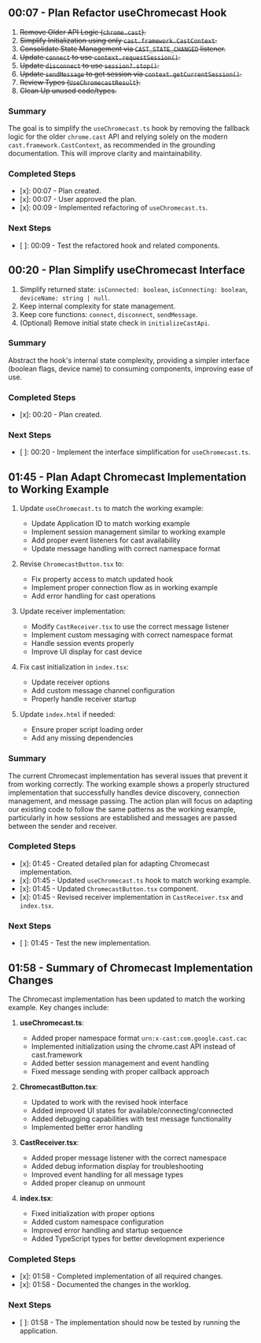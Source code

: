 ## 00:07 - Plan Refactor useChromecast Hook

1.  ~~Remove Older API Logic (`chrome.cast`).~~
2.  ~~Simplify Initialization using only `cast.framework.CastContext`.~~
3.  ~~Consolidate State Management via `CAST_STATE_CHANGED` listener.~~
4.  ~~Update `connect` to use `context.requestSession()`.~~
5.  ~~Update `disconnect` to use `session?.stop()`.~~
6.  ~~Update `sendMessage` to get session via `context.getCurrentSession()`.~~
7.  ~~Review Types (`UseChromecastResult`).~~
8.  ~~Clean Up unused code/types.~~

### Summary

The goal is to simplify the `useChromecast.ts` hook by removing the fallback logic for the older `chrome.cast` API and relying solely on the modern `cast.framework.CastContext`, as recommended in the grounding documentation. This will improve clarity and maintainability.

### Completed Steps

*   [x]: 00:07 - Plan created.
*   [x]: 00:07 - User approved the plan.
*   [x]: 00:09 - Implemented refactoring of `useChromecast.ts`.

### Next Steps

*   [ ]: 00:09 - Test the refactored hook and related components.

## 00:20 - Plan Simplify useChromecast Interface

1.  Simplify returned state: `isConnected: boolean`, `isConnecting: boolean`, `deviceName: string | null`.
2.  Keep internal complexity for state management.
3.  Keep core functions: `connect`, `disconnect`, `sendMessage`.
4.  (Optional) Remove initial state check in `initializeCastApi`.

### Summary

Abstract the hook's internal state complexity, providing a simpler interface (boolean flags, device name) to consuming components, improving ease of use.

### Completed Steps

* [x]: 00:20 - Plan created.

### Next Steps

* [ ]: 00:20 - Implement the interface simplification for `useChromecast.ts`.

## 01:45 - Plan Adapt Chromecast Implementation to Working Example

1. Update `useChromecast.ts` to match the working example:
   - Update Application ID to match working example
   - Implement session management similar to working example
   - Add proper event listeners for cast availability
   - Update message handling with correct namespace format

2. Revise `ChromecastButton.tsx` to:
   - Fix property access to match updated hook
   - Implement proper connection flow as in working example
   - Add error handling for cast operations

3. Update receiver implementation:
   - Modify `CastReceiver.tsx` to use the correct message listener
   - Implement custom messaging with correct namespace format 
   - Handle session events properly
   - Improve UI display for cast device

4. Fix cast initialization in `index.tsx`:
   - Update receiver options
   - Add custom message channel configuration
   - Properly handle receiver startup

5. Update `index.html` if needed:
   - Ensure proper script loading order
   - Add any missing dependencies

### Summary

The current Chromecast implementation has several issues that prevent it from working correctly. The working example shows a properly structured implementation that successfully handles device discovery, connection management, and message passing. The action plan will focus on adapting our existing code to follow the same patterns as the working example, particularly in how sessions are established and messages are passed between the sender and receiver.

### Completed Steps

* [x]: 01:45 - Created detailed plan for adapting Chromecast implementation.
* [x]: 01:45 - Updated `useChromecast.ts` hook to match working example.
* [x]: 01:45 - Updated `ChromecastButton.tsx` component.
* [x]: 01:45 - Revised receiver implementation in `CastReceiver.tsx` and `index.tsx`.

### Next Steps

* [ ]: 01:45 - Test the new implementation.

## 01:58 - Summary of Chromecast Implementation Changes

The Chromecast implementation has been updated to match the working example. Key changes include:

1. **useChromecast.ts**:
   - Added proper namespace format `urn:x-cast:com.google.cast.cac`
   - Implemented initialization using the chrome.cast API instead of cast.framework
   - Added better session management and event handling
   - Fixed message sending with proper callback approach

2. **ChromecastButton.tsx**:
   - Updated to work with the revised hook interface
   - Added improved UI states for available/connecting/connected
   - Added debugging capabilities with test message functionality
   - Implemented better error handling

3. **CastReceiver.tsx**:
   - Added proper message listener with the correct namespace
   - Added debug information display for troubleshooting
   - Improved event handling for all message types
   - Added proper cleanup on unmount

4. **index.tsx**:
   - Fixed initialization with proper options
   - Added custom namespace configuration
   - Improved error handling and startup sequence
   - Added TypeScript types for better development experience

### Completed Steps

* [x]: 01:58 - Completed implementation of all required changes.
* [x]: 01:58 - Documented the changes in the worklog.

### Next Steps

* [ ]: 01:58 - The implementation should now be tested by running the application.

